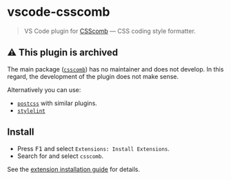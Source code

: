 # vscode-csscomb

> VS Code plugin for [CSScomb](http://csscomb.com/) — CSS coding style formatter.
## :warning: This plugin is archived

The main package ([`csscomb`](https://github.com/csscomb/csscomb.js)) has no maintainer and does not develop. In this regard, the development of the plugin does not make sense.

Alternatively you can use:

* [`postcss`](https://github.com/postcss/postcss) with similar plugins.
* [`stylelint`](https://github.com/stylelint/stylelint)

## Install

  * Press <kbd>F1</kbd> and select `Extensions: Install Extensions`.
  * Search for and select `csscomb`.

See the [extension installation guide](https://code.visualstudio.com/docs/editor/extension-gallery) for details.